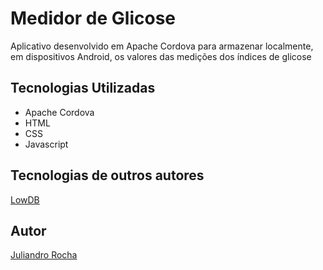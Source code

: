 # Medidor de Glicose

Aplicativo desenvolvido em Apache Cordova para armazenar localmente, em dispositivos Android, os valores das medições dos índices de glicose

## Tecnologias Utilizadas
- Apache Cordova
- HTML
- CSS
- Javascript

## Tecnologias de outros autores
[LowDB](https://github.com/typicode/lowdb)

## Autor
[Juliandro Rocha](https://github.com/JuliandroR) 
